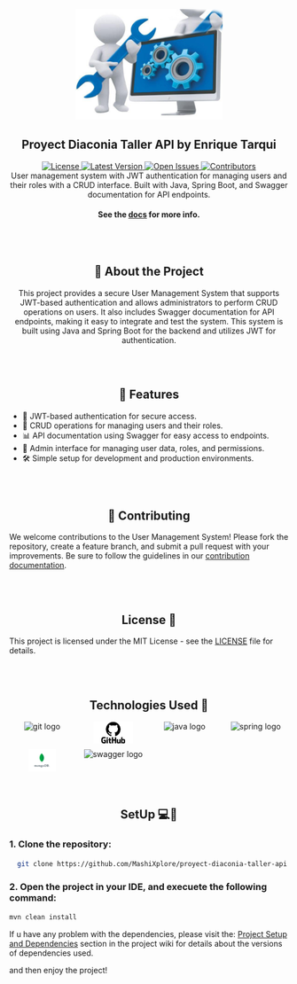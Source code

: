 
<div align="center">
  <img src="./assets/logo.jpg" alt="Logo" height="200">
  <h2>
   Proyect Diaconia Taller API by Enrique Tarqui
  </h2>
</div>

<div align="center">
    <a href="https://github.com/yourusername/user-management-system/blob/main/LICENSE">
        <img src="https://img.shields.io/badge/license-MIT-green?style=for-the-badge" alt="License">
    </a>
    <a href="https://github.com/yourusername/user-management-system/releases">
        <img src="https://img.shields.io/badge/release-latest-blue?style=for-the-badge" alt="Latest Version">
    </a>
    <a href="https://github.com/yourusername/user-management-system/issues">
        <img src="https://img.shields.io/badge/issues-open-red?style=for-the-badge" alt="Open Issues">
    </a>
    <a href="https://github.com/yourusername/user-management-system/graphs/contributors">
        <img src="https://img.shields.io/badge/contributors-6-orange?style=for-the-badge" alt="Contributors">
    </a>
</div>

<div align="center">
  User management system with JWT authentication for managing users and their roles with a CRUD interface. Built with Java, Spring Boot, and Swagger documentation for API endpoints.
</div>
<div align="center"><b>
<h4>See the <a href="https://gitlab.com/groups/jala-university1/cohort-3/oficial-es-desarrollo-de-software-3-cssd-232.ga.t1.25.m2/secci-n-d/digitalgangters/-/wikis/home">docs</a> for more info.</h4>
</b>
</div>

<br>
<br>

<div align="center">
<h2>
🔐 About the Project</h2>

  <p>
    This project provides a secure User Management System that supports JWT-based authentication and allows administrators to perform CRUD operations on users. It also includes Swagger documentation for API endpoints, making it easy to integrate and test the system. This system is built using Java and Spring Boot for the backend and utilizes JWT for authentication.
  </p>
</div>

<br>
<br>

<div align="center">
  <h2>🚀 Features</h2>
  <ul align="left">
    <li>🔐 JWT-based authentication for secure access.</li>
    <li>👤 CRUD operations for managing users and their roles.</li>
    <li>📊 API documentation using Swagger for easy access to endpoints.</li>
    <li>🔧 Admin interface for managing user data, roles, and permissions.</li>
    <li>🛠 Simple setup for development and production environments.</li>
  </ul>
</div>

<br>
<br>

<div align="center">
<h2>
🤝 Contributing
</h2>
</div>

We welcome contributions to the User Management System! Please fork the repository, create a feature branch, and submit a pull request with your improvements. Be sure to follow the guidelines in our [contribution documentation](/contributing.md).

<br>
<br>

<div align="center">
<h2>
License 📜
</h2>
</div>

This project is licensed under the MIT License - see the [LICENSE](/licence.md) file for details.

<br>
<br>

<div align="center">
<h2>
Technologies Used 🔧
</h2>
</div>

<div style="display: grid; grid-template-columns: repeat(auto-fill, minmax(100px, 1fr)); gap: 10px; justify-items: center;" align="center">
  <img src="https://cdn.jsdelivr.net/gh/devicons/devicon/icons/git/git-original.svg" height="40" alt="git logo"  />
  <img src="./assets/github.png" height="40" alt="github logo"  />
  
  <img src="https://cdn.jsdelivr.net/gh/devicons/devicon/icons/java/java-original.svg" height="40" alt="java logo"  />
  <img src="https://cdn.jsdelivr.net/gh/devicons/devicon/icons/spring/spring-original.svg" height="40" alt="spring logo"  />
  <img src="./assets/mongo.png" height="40" alt="mongo logo"/>
  <img src="https://cdn.jsdelivr.net/gh/devicons/devicon/icons/swagger/swagger-original.svg" height="40" alt="swagger logo"  />
</div>

<br>
<br>

<div align="center">
<h2>
SetUp 💻🔌
</h2>
</div>

### 1. Clone the repository:

 ```bash
   git clone https://github.com/MashiXplore/proyect-diaconia-taller-api.git

 ```

 ### 2. Open the project in your IDE, and execuete the following command:

```bash
mvn clean install
```

If u have any problem with the dependencies, please visit the: [Project Setup and Dependencies](https://gitlab.com/groups/jala-university1/cohort-3/oficial-es-desarrollo-de-software-3-cssd-232.ga.t1.25.m2/secci-n-d/digitalgangters/-/wikis/home/ProjectsSetup/ProjectsSetupSpring) section in the project wiki for details about the versions of dependencies used.




and then enjoy the project!